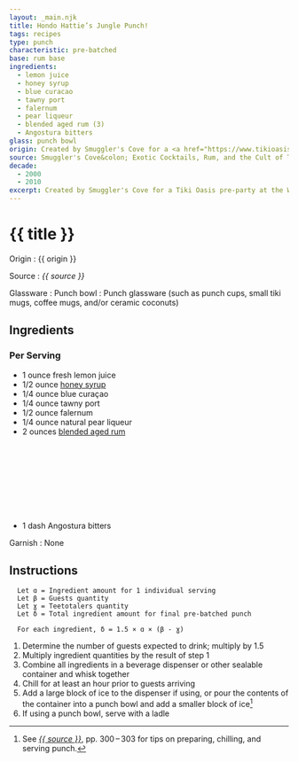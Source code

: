 ```yaml
---
layout: _main.njk
title: Hondo Hattie’s Jungle Punch!
tags: recipes
type: punch
characteristic: pre-batched
base: rum base
ingredients:
  - lemon juice
  - honey syrup
  - blue curacao
  - tawny port
  - falernum
  - pear liqueur
  - blended aged rum (3)
  - Angostura bitters
glass: punch bowl
origin: Created by Smuggler's Cove for a <a href="https://www.tikioasis.com" target="_blank" rel="external noopener">Tiki Oasis</a> pre-party at the Walt Disney Family Museum.
source: Smuggler's Cove&colon; Exotic Cocktails, Rum, and the Cult of Tiki
decade:
  - 2000
  - 2010
excerpt: Created by Smuggler's Cove for a Tiki Oasis pre-party at the Walt Disney Family Museum.
---
```

<!-- markdownlint-disable MD025 -->
# {{ title }}
<!-- markdownlint-disable MD025 -->

Origin
  : {{ origin }}

Source
  : <cite>{{ source }}</cite>

Glassware
  : Punch bowl
  : Punch glassware (such as punch cups, small tiki mugs, coffee mugs, and/or ceramic coconuts)

## Ingredients

### Per Serving

* 1 ounce fresh lemon juice
* 1/2 ounce [honey syrup](/mixes/honey-syrup/)
* 1/4 ounce blue curaçao
* 1/4 ounce tawny port
* 1/2 ounce falernum
* 1/4 ounce natural pear liqueur
* 2 ounces [blended aged rum](/rums/05-rum-blended-aged/)<icon-l space="1em" class="bigger" label="(3)"><span class="with-icon"><svg class="icon"><use href="/assets/images/icons/circle-3.svg#circle-3"></use></svg></span></icon-l>
* 1 dash Angostura bitters

Garnish
  : None

## Instructions

```text
  Let ɑ = Ingredient amount for 1 individual serving
  Let β = Guests quantity
  Let ɣ = Teetotalers quantity
  Let δ = Total ingredient amount for final pre-batched punch

  For each ingredient, δ = 1.5 × ɑ × (β - ɣ)
```

1. Determine the number of guests expected to drink; multiply by 1.5
2. Multiply ingredient quantities by the result of step 1
3. Combine all ingredients in a beverage dispenser or other sealable container and whisk together
4. Chill for at least an hour prior to guests arriving
5. Add a large block of ice to the dispenser if using, or pour the contents of the container into a punch bowl and add a smaller block of ice[^1]
6. If using a punch bowl, serve with a ladle

[^1]: See <cite><a href="https://www.smugglerscovesf.com/store/smugglers-cove-exotic-cocktails-rum-and-the-cult-of-tiki-signed" rel="external noopener" target="_blank">{{ source }}</a></cite>, pp. 300&NoBreak;&thinsp;&NoBreak;–&NoBreak;&thinsp;&NoBreak;303 for tips on preparing, chilling, and serving punch.
